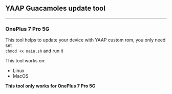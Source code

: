 ## YAAP Guacamoles update tool
***
### OnePlus 7 Pro 5G
This tool helps to update your device with YAAP custom rom, you only need set  
`chmod +x main.sh` and run it

This tool works on:
- Linux
- MacOS

**This tool only works for OnePlus 7 Pro 5G**